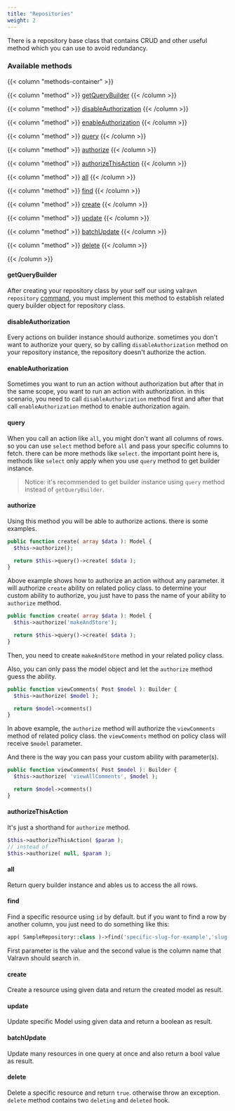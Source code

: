 ```yaml
---
title: "Repositories"
weight: 2
---
```


There is a repository base class that contains CRUD and other useful method
which you can use to avoid redundancy.

### Available methods

{{< column "methods-container" >}}

{{< column "method" >}}
[getQueryBuilder](#getquerybuilder)
{{< /column >}}

{{< column "method" >}}
[disableAuthorization](#disableauthorization)
{{< /column >}}

{{< column "method" >}}
[enableAuthorization](#enableauthorization)
{{< /column >}}

{{< column "method" >}}
[query](#query)
{{< /column >}}

{{< column "method" >}}
[authorize](#authorize)
{{< /column >}}

{{< column "method" >}}
[authorizeThisAction](#authorizethisaction)
{{< /column >}}

{{< column "method" >}}
[all](#all)
{{< /column >}}

{{< column "method" >}}
[find](#find)
{{< /column >}}

{{< column "method" >}}
[create](#create)
{{< /column >}}

{{< column "method" >}}
[update](#update)
{{< /column >}}

{{< column "method" >}}
[batchUpdate](#batchupdate)
{{< /column >}}

{{< column "method" >}}
[delete](#delete)
{{< /column >}}


{{< /column >}}

#### getQueryBuilder

After creating your repository class by your self our using
valravn `repository` [command](commands.md#repository), you must implement this
method to establish related query builder object for repository class.

#### disableAuthorization

Every actions on builder instance should authorize. sometimes you don't want to
authorize your query, so by calling `disableAuthorization` method on your
repository instance, the repository doesn't authorize the action.

#### enableAuthorization

Sometimes you want to run an action without authorization but after that in the
same scope, you want to run an action with authorization. in this scenario, you
need to call `disableAuthorization` method first and after that
call `enableAuthorization` method to enable authorization again.

#### query

When you call an action like `all`, you might don't want all columns of rows. so
you can use `select` method before `all` and pass your specific columns to
fetch. there can be more methods like `select`. the important point here is,
methods like `select` only apply when you use `query` method to get builder
instance.

> Notice: it's recommended to get builder instance using `query` method instead
> of `getQueryBuilder`.

#### authorize

Using this method you will be able to authorize actions. there is some examples.

```php
public function create( array $data ): Model {
  $this->authorize();

  return $this->query()->create( $data );
}
```

Above example shows how to authorize an action without any parameter. it will
authorize `create` ability on related policy class. to determine your custom
ability to authorize, you just have to pass the name of your ability
to `authorize` method.

```php
public function create( array $data ): Model {
  $this->authorize('makeAndStore');

  return $this->query()->create( $data );
}
```

Then, you need to create `makeAndStore` method in your related policy class.

Also, you can only pass the model object and let the `authorize` method guess
the ability.

```php
public function viewComments( Post $model ): Builder {
  $this->authorize( $model );

  return $model->comments()
}
```

In above example, the `authorize` method will authorize the `viewComments`
method of related policy class. the `viewComments` method on policy class will
receive `$model` parameter.

And there is the way you can pass your custom ability with parameter(s).

```php
public function viewComments( Post $model ): Builder {
  $this->authorize( 'viewAllComments', $model );

  return $model->comments()
}
```

#### authorizeThisAction

It's just a shorthand for `authorize` method.

```php
$this->authorizeThisAction( $param );
// instead of
$this->authorize( null, $param );
```

#### all

Return query builder instance and ables us to access the all rows.

#### find

Find a specific resource using `id` by default. but if you want to find a row by
another column, you just need to do something like this:

```php
app( SampleRepository::class )->find('specific-slug-for-example','slug');
```

First parameter is the value and the second value is the column name that
Valravn should search in.

#### create

Create a resource using given data and return the created model as result.

#### update

Update specific Model using given data and return a boolean as result.

#### batchUpdate

Update many resources in one query at once and also return a bool value as
result.

#### delete

Delete a specific resource and return `true`. otherwise throw an
exception. `delete` method contains two `deleting` and `deleted` hook.
